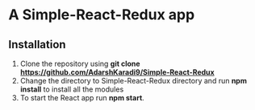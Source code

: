 # A Simple-React-Redux app
## Installation
1. Clone the repository using **git clone https://github.com/AdarshKaradi9/Simple-React-Redux**
2. Change the directory to Simple-React-Redux directory and run **npm install** to install all the modules
3. To start the React app run **npm start**.
